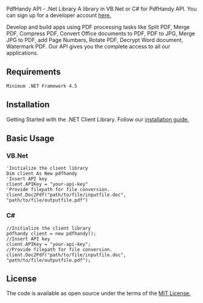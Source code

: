 PdfHandy API - .Net Library
A library in VB.Net or C# for PdfHandy API. You can sign up for a developer account <a href="https://www.pdfhandy.com/api-developer.aspx">here.</a>

Develop and build apps using PDF processing tasks like Split PDF, Merge PDF, Compress PDF, Convert Office documents to PDF, PDF to JPG, Merge JPG to PDF, add Page Numbers, Rotate PDF, Decrypt Word document, Watermark PDF. Our API gives you the complete access to all our applications.

## **Requirements**
```
Minimum .NET Framework 4.5
```
## **Installation**

Getting Started with the .NET Client Library. Follow our <a href="https://www.pdfhandy.com/get-started.aspx">installation guide.</a>

## **Basic Usage**

### **VB.Net**
```
'Initialize the client library
Dim client As New pdfhandy
'Insert API key
client.APIKey = "your-api-key"
'Provide filepath for file conversion.
client.Doc2Pdf("path/to/file/inputfile.doc", "path/to/file/outputfile.pdf")
```
### **C#**
```
//Initialize the client library
pdfhandy client = new pdfhandy();
//Insert API key
client.APIKey = "your-api-key";
//Provide filepath for file conversion.
client.Doc2Pdf("path/to/file/inputfile.doc", "path/to/file/outputfile.pdf");
```

## **License**
The code is available as open source under the terms of the <a href="https://opensource.org/licenses/MIT">MIT License.</a>
